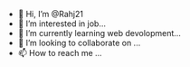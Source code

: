 - 👋 Hi, I’m @Rahj21
- 👀 I’m interested in job...
- 🌱 I’m currently learning web devolopment...
- 💞️ I’m looking to collaborate on ...
- 📫 How to reach me ...

<!---
Rahj21/Rahj21 is a ✨ special ✨ repository because its `README.md` (this file) appears on your GitHub profile.
You can click the Preview link to take a look at your changes.
--->

